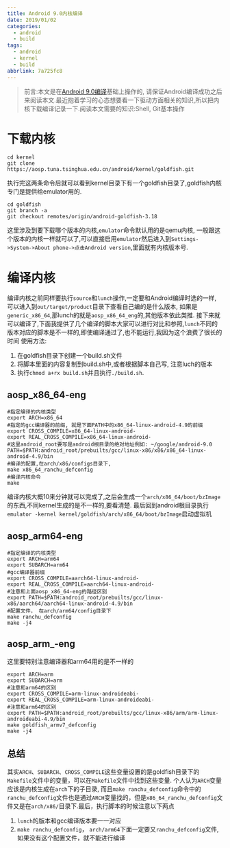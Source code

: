 ```yaml
---
title: Android 9.0内核编译
date: 2019/01/02
categories:
  - android
  - build
tags:
  - android
  - kernel
  - build
abbrlink: 7a725fc8
---
```

> 前言:本文是在[Android 9.0编译](http://www.godteen.com/posts/73919dd2/)基础上操作的, 请保证Android编译成功之后来阅读本文.最近抱着学习的心态想要看一下驱动方面相关的知识,所以把内核下载编译记录一下.阅读本文需要的知识:Shell, Git基本操作

# 下载内核
```Shell
cd kernel
git clone https://aosp.tuna.tsinghua.edu.cn/android/kernel/goldfish.git
```
执行完这两条命令后就可以看到kernel目录下有一个goldfish目录了,goldfish内核专门是提供给emulator用的.
```Shell
cd goldfish
git branch -a
git checkout remotes/origin/android-goldfish-3.18
```
这里涉及到要下载哪个版本的内核,`emulator`命令默认用的是qemu内核, 一般跟这个版本的内核一样就可以了,可以直接启用`emulator`然后进入到`Settings->System->About phone->点击Android version`,里面就有内核版本号.
# 编译内核
编译内核之前同样要执行`source`和`lunch`操作,一定要和Android编译时选的一样, 可以进入到`out/target/product`目录下查看自己编的是什么版本, 如果是`generic_x86_64`,那lunch的就是`aosp_x86_64_eng`的,其他版本依此类推.
接下来就可以编译了,下面我提供了几个编译的脚本大家可以进行对比和参照,`lunch`不同的版本对应的脚本是不一样的,即使编译通过了,也不能运行,我因为这个浪费了很长的时间
使用方法:
1. 在goldfish目录下创建一个build.sh文件
2. 将脚本里面的内容复制到build.sh中,或者根据脚本自己写, 注意luch的版本
3. 执行`chmod a+rx build.sh`并且执行`./build.sh`.

## aosp_x86_64-eng
```Shell
#指定编译的内核类型
export ARCH=x86_64
#指定的gcc编译器的前缀, 就是下面PATH中的x86_64-linux-android-4.9的前缀
export CROSS_COMPILE=x86_64-linux-android-
export REAL_CROSS_COMPILE=x86_64-linux-android-
#这里android_root要写是android根目录的绝对地址例如: ~/google/android-9.0
PATH=$PATH:android_root/prebuilts/gcc/linux-x86/x86/x86_64-linux-android-4.9/bin
#编译的配置,在arch/x86/configs目录下,
make x86_64_ranchu_defconfig
#编译内核命令
make
```
编译内核大概10来分钟就可以完成了,之后会生成一个`arch/x86_64/boot/bzImage`的东西,不同kernel生成的是不一样的,要看清楚.
最后回到android根目录执行`emulator -kernel kernel/goldfish/arch/x86_64/boot/bzImage`启动虚拟机

## aosp_arm64-eng
```Shell
#指定编译的内核类型
export ARCH=arm64
export SUBARCH=arm64
#gcc编译器前缀
export CROSS_COMPILE=aarch64-linux-android-
export REAL_CROSS_COMPILE=aarch64-linux-android-
#注意和上面aosp_x86_64-eng的路径区别
export PATH=$PATH:android_root/prebuilts/gcc/linux-x86/aarch64/aarch64-linux-android-4.9/bin
#配置文件， 在arch/arm64/config目录下
make ranchu_defconfig
make -j4
```
## aosp_arm_-eng
这里要特别注意编译器和arm64用的是不一样的
```Shell
export ARCH=arm
export SUBARCH=arm
#注意和arm64的区别
export CROSS_COMPILE=arm-linux-androideabi-
export REAL_CROSS_COMPILE=arm-linux-androideabi-
#注意和arm64的区别
export PATH=$PATH:android_root/prebuilts/gcc/linux-x86/arm/arm-linux-androideabi-4.9/bin
make goldfish_armv7_defconfig
make -j4
```
## 总结
其实`ARCH`、`SUBARCH`、`CROSS_COMPILE`这些变量设置的是goldfish目录下的`Makefile`文件中的变量，可以在`Makefile`文件中找到这些变量.
个人认为`ARCH`变量应该是内核生成在`arch`下的子目录, 而且`make ranchu_defconfig`命令中的`ranchu_defconfig`文件也是通过`ARCH`变量找的，但是`x86_64_ranchu_defconfig`文件又是在`arch/x86/`目录下.最后，执行脚本的时候注意以下两点
1. `lunch`的版本和gcc编译版本要一一对应
2. `make ranchu_defconfig`， `arch/arm64`下面一定要又`ranchu_defconfig`文件,如果没有这个配置文件，就不能进行编译
